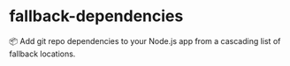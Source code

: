 # fallback-dependencies
📦 Add git repo dependencies to your Node.js app from a cascading list of fallback locations.
